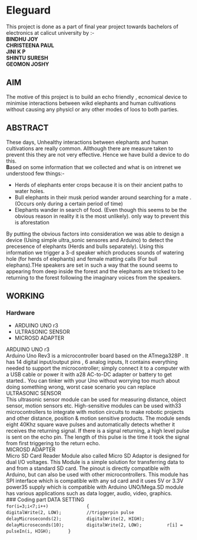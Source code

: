 # Eleguard
This project is done as a part of final year project towards bachelors of electronics at calicut university by :- <br>
**BINDHU JOY <br>
CHRISTEENA PAUL<br>
JINI K P <br>
SHINTU SURESH <br>
GEOMON JOSHY** <br>

## AIM
The motive of this project is to build an echo friendly , ecnomical device to minimise interactions between wikd elephants and human cultivations without causing any physicl or any other modes of loos to both parties.

## ABSTRACT
These days, Unhealthy interactions between elephants and human cultivations are really common. Allthough there are measure taken to prevent this they are not very effective. Hence we have build a device to do this.<br>
**B**ased on some information that we collected and what is on intrenet we understood few things:-
<ul>
<li> Herds of elephants enter crops because it is on their ancient paths to water holes.</li>
<li> Bull elephants in their musk period wander around searching for a mate .(Occurs only during a certain period of time)</li>
<li> Elephants wander in search of food. (Even though this seems to be the obvious reason in reality it is the most unlikely). only way to prevent this is aforestation</li>
</ul>
By putting the obvious factors into consideration we was able to design a device (Using simple ultra_sonic sensores and Arduino) to detect the precesence of elephants (Herds and  bulls separately). Using this information we trigger a 3-d speaker which produces sounds of watering hole (for herds of elephants) and female matting calls (For bull elephans).THe speakers are set in such a way that the sound seems to appearing from deep inside the forest and the elephants are tricked to be returning to the forest following the  imaginary voices from the speakers. 

## WORKING
### Hardware
<ul>
<li>ARDUINO UNO r3</li>
<li>ULTRASONIC SENSOR</li>
<li>MICROSD ADAPTER</li>
</ul>
ARDUINO UNO r3
<br>
Arduino Uno Rev3 is a microcontroller board based on the ATmega328P . It
has 14 digital input/output pins , 6 analog
inputs, It contains everything needed to support the
microcontroller; simply connect it to a computer with a USB cable or power it with a28
AC-to-DC adapter or battery to get started.. You can tinker with your Uno without
worrying too much about doing something wrong, worst case scenario you can replace
<br>
ULTRASONIC SENSOR
<br>
This ultrasonic sensor module can be used for measuring distance, object
sensor, motion sensors etc. High-sensitive modules can be used with33
microcontrollers to integrate with motion circuits to make robotic projects
and other distance, position & motion sensitive products.
The module sends eight 40Khz square wave pulses and automatically
detects whether it receives the returning signal. If there is a signal
returning, a high level pulse is sent on the echo pin. The length of this pulse
is the time it took the signal from first triggering to the return echo.
<br>
MICROSD ADAPTER
<br>
Micro SD Card Reader Module also called Micro SD Adaptor is designed for
dual I/O voltages. This Module is a simple solution for transferring data to
and from a standard SD card. The pinout is directly compatible with Arduino,
but can also be used with other microcontrollers. This module has SPI
interface which is compatible with any sd card and it uses 5V or 3.3V power35
supply which is compatible with Arduino UNO/Mega.SD module has various
applications such as data logger, audio, video, graphics. 
<br>
### Coding part
DATA SETTING
<br>
<code>for(i=3;i<7;i++)              </code>
<code>{                             </code>
<code>digitalWrite(2, LOW);         </code>
<code>//triggerpin pulse            </code>
<code>delayMicroseconds(2);         </code>
<code>digitalWrite(2, HIGH);        </code>
<code>delayMicroseconds(10);        </code>
<code>digitalWrite(2, LOW);         </code>
<code>r[i] = pulseIn(i, HIGH);      </code>
<code>}                             </code>
                
